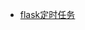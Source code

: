 - [flask定时任务](https://stackoverflow.com/questions/21214270/how-to-schedule-a-function-to-run-every-hour-on-flask#comment97931256_46738061)



